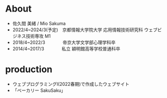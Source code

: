 # About 
- 佐久間 美緒 / Mio Sakuma 
- 2022/4~2024/3(予定)　京都情報大学院大学 応用情報技術研究科 ウェブビジネス技術専攻 M1 
- 2018/4~2022/3　　　　帝京大学文学部心理学科卒
- 2014/4~2017/3　　　　私立 穎明館高等学校普通科卒

# production
- ウェブプログラミングⅠ(2022春期)で作成したウェブサイト
- 「ベーカリー SakuSaku」<a href="https://rekiota.github.io/sakusaku-bakery.github.io/">

